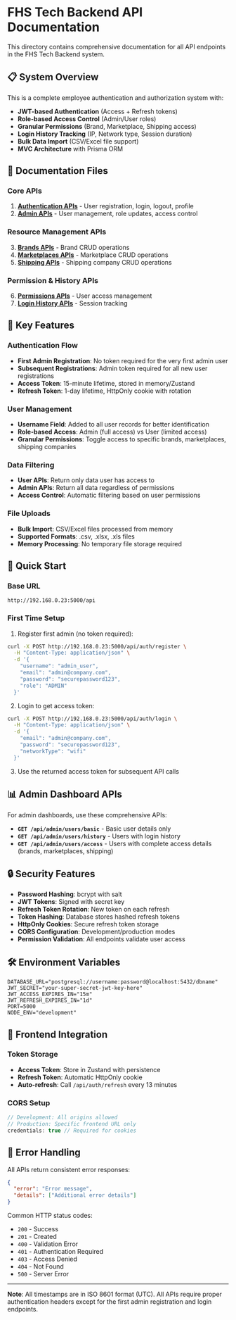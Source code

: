 # FHS Tech Backend API Documentation

This directory contains comprehensive documentation for all API endpoints in the FHS Tech Backend system.

## 📋 System Overview

This is a complete employee authentication and authorization system with:

- **JWT-based Authentication** (Access + Refresh tokens)
- **Role-based Access Control** (Admin/User roles)
- **Granular Permissions** (Brand, Marketplace, Shipping access)
- **Login History Tracking** (IP, Network type, Session duration)
- **Bulk Data Import** (CSV/Excel file support)
- **MVC Architecture** with Prisma ORM

## 📁 Documentation Files

### Core APIs
1. **[Authentication APIs](01_Authentication_APIs.md)** - User registration, login, logout, profile
2. **[Admin APIs](02_Admin_APIs.md)** - User management, role updates, access control

### Resource Management APIs  
3. **[Brands APIs](03_Brands_APIs.md)** - Brand CRUD operations
4. **[Marketplaces APIs](04_Marketplaces_APIs.md)** - Marketplace CRUD operations
5. **[Shipping APIs](05_Shipping_APIs.md)** - Shipping company CRUD operations

### Permission & History APIs
6. **[Permissions APIs](06_Permissions_APIs.md)** - User access management
7. **[Login History APIs](07_Login_History_APIs.md)** - Session tracking

## 🔑 Key Features

### Authentication Flow
- **First Admin Registration**: No token required for the very first admin user
- **Subsequent Registrations**: Admin token required for all new user registrations  
- **Access Token**: 15-minute lifetime, stored in memory/Zustand
- **Refresh Token**: 1-day lifetime, HttpOnly cookie with rotation

### User Management
- **Username Field**: Added to all user records for better identification
- **Role-based Access**: Admin (full access) vs User (limited access)
- **Granular Permissions**: Toggle access to specific brands, marketplaces, shipping companies

### Data Filtering
- **User APIs**: Return only data user has access to
- **Admin APIs**: Return all data regardless of permissions
- **Access Control**: Automatic filtering based on user permissions

### File Uploads
- **Bulk Import**: CSV/Excel files processed from memory
- **Supported Formats**: .csv, .xlsx, .xls files
- **Memory Processing**: No temporary file storage required

## 🚀 Quick Start

### Base URL
```
http://192.168.0.23:5000/api
```

### First Time Setup
1. Register first admin (no token required):
```bash
curl -X POST http://192.168.0.23:5000/api/auth/register \
  -H "Content-Type: application/json" \
  -d '{
    "username": "admin_user",
    "email": "admin@company.com", 
    "password": "securepassword123",
    "role": "ADMIN"
  }'
```

2. Login to get access token:
```bash
curl -X POST http://192.168.0.23:5000/api/auth/login \
  -H "Content-Type: application/json" \
  -d '{
    "email": "admin@company.com",
    "password": "securepassword123",
    "networkType": "wifi"
  }'
```

3. Use the returned access token for subsequent API calls

## 📊 Admin Dashboard APIs

For admin dashboards, use these comprehensive APIs:

- **`GET /api/admin/users/basic`** - Basic user details only
- **`GET /api/admin/users/history`** - Users with login history
- **`GET /api/admin/users/access`** - Users with complete access details (brands, marketplaces, shipping)

## 🔒 Security Features

- **Password Hashing**: bcrypt with salt
- **JWT Tokens**: Signed with secret key
- **Refresh Token Rotation**: New token on each refresh
- **Token Hashing**: Database stores hashed refresh tokens
- **HttpOnly Cookies**: Secure refresh token storage
- **CORS Configuration**: Development/production modes
- **Permission Validation**: All endpoints validate user access

## 🛠️ Environment Variables

```env
DATABASE_URL="postgresql://username:password@localhost:5432/dbname"
JWT_SECRET="your-super-secret-jwt-key-here"
JWT_ACCESS_EXPIRES_IN="15m"
JWT_REFRESH_EXPIRES_IN="1d"
PORT=5000
NODE_ENV="development"
```

## 📱 Frontend Integration

### Token Storage
- **Access Token**: Store in Zustand with persistence
- **Refresh Token**: Automatic HttpOnly cookie
- **Auto-refresh**: Call `/api/auth/refresh` every 13 minutes

### CORS Setup
```javascript
// Development: All origins allowed
// Production: Specific frontend URL only
credentials: true // Required for cookies
```

## 🚨 Error Handling

All APIs return consistent error responses:

```json
{
  "error": "Error message",
  "details": ["Additional error details"]
}
```

Common HTTP status codes:
- `200` - Success
- `201` - Created
- `400` - Validation Error
- `401` - Authentication Required
- `403` - Access Denied
- `404` - Not Found
- `500` - Server Error

---

**Note**: All timestamps are in ISO 8601 format (UTC). All APIs require proper authentication headers except for the first admin registration and login endpoints.
